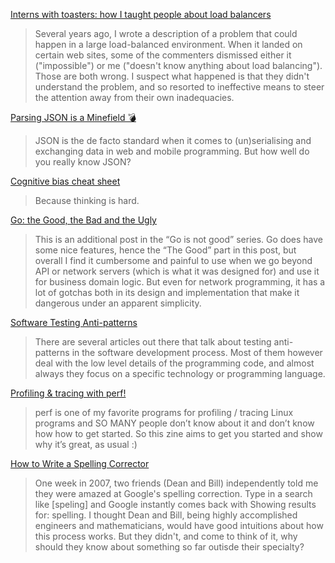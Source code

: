 [Interns with toasters: how I taught people about load balancers](https://rachelbythebay.com/w/2018/04/21/lb/?utm_source=hackernewsletter&utm_medium=email&utm_term=fav)
> Several years ago, I wrote a description of a problem that could happen in a large load-balanced environment. When it landed on certain web sites, some of the commenters dismissed either it ("impossible") or me ("doesn't know anything about load balancing"). Those are both wrong. I suspect what happened is that they didn't understand the problem, and so resorted to ineffective means to steer the attention away from their own inadequacies.

[Parsing JSON is a Minefield 💣](http://seriot.ch/parsing_json.php?utm_source=hackernewsletter&utm_medium=email&utm_term=code)
> JSON is the de facto standard when it comes to (un)serialising and exchanging data in web and mobile programming. But how well do you really know JSON?

[Cognitive bias cheat sheet](https://betterhumans.coach.me/cognitive-bias-cheat-sheet-55a472476b18)
> Because thinking is hard.

[Go: the Good, the Bad and the Ugly](https://bluxte.net/musings/2018/04/10/go-good-bad-ugly/)
> This is an additional post in the “Go is not good” series. Go does have some nice features, hence the “The Good” part in this post, but overall I find it cumbersome and painful to use when we go beyond API or network servers (which is what it was designed for) and use it for business domain logic. But even for network programming, it has a lot of gotchas both in its design and implementation that make it dangerous under an apparent simplicity.

[Software Testing Anti-patterns](http://blog.codepipes.com/testing/software-testing-antipatterns.html)
> There are several articles out there that talk about testing anti-patterns in the software development process. Most of them however deal with the low level details of the programming code, and almost always they focus on a specific technology or programming language.

[Profiling & tracing with perf!](https://jvns.ca/blog/2018/04/16/new-perf-zine/)
> perf is one of my favorite programs for profiling / tracing Linux programs and SO MANY people don’t know about it and don’t know how how to get started. So this zine aims to get you started and show why it’s great, as usual :)

[How to Write a Spelling Corrector](http://norvig.com/spell-correct.html)
> One week in 2007, two friends (Dean and Bill) independently told me they were amazed at Google's spelling correction. Type in a search like [speling] and Google instantly comes back with Showing results for: spelling. I thought Dean and Bill, being highly accomplished engineers and mathematicians, would have good intuitions about how this process works. But they didn't, and come to think of it, why should they know about something so far outisde their specialty?